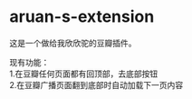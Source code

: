 # aruan-s-extension

这是一个做给我欣欣驼的豆瓣插件。

现有功能：<br/>
1.在豆瓣任何页面都有回顶部，去底部按钮<br/>
2.在豆瓣广播页面翻到底部时自动加载下一页内容


